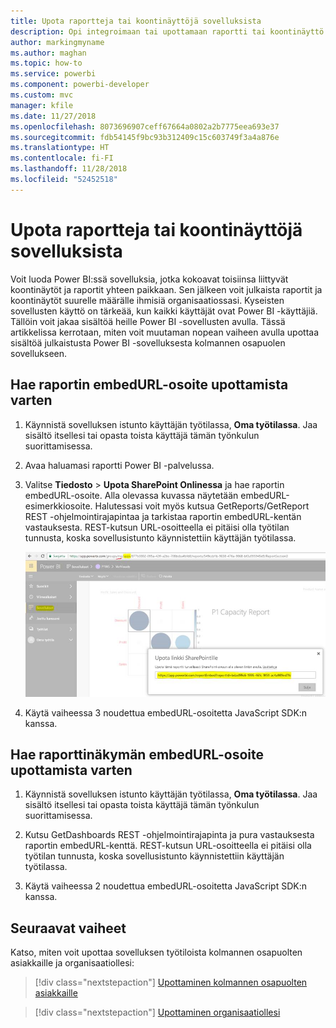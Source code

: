 ```yaml
---
title: Upota raportteja tai koontinäyttöjä sovelluksista
description: Opi integroimaan tai upottamaan raportti tai koontinäyttö Power BI -sovelluksesta, tai muualta, työtilaan.
author: markingmyname
ms.author: maghan
ms.topic: how-to
ms.service: powerbi
ms.component: powerbi-developer
ms.custom: mvc
manager: kfile
ms.date: 11/27/2018
ms.openlocfilehash: 8073696907ceff67664a0802a2b7775eea693e37
ms.sourcegitcommit: fdb54145f9bc93b312409c15c603749f3a4a876e
ms.translationtype: HT
ms.contentlocale: fi-FI
ms.lasthandoff: 11/28/2018
ms.locfileid: "52452518"
---
```

# <a name="embed-reports-or-dashboards-from-apps"></a>Upota raportteja tai koontinäyttöjä sovelluksista

Voit luoda Power BI:ssä sovelluksia, jotka kokoavat toisiinsa liittyvät koontinäytöt ja raportit yhteen paikkaan. Sen jälkeen voit julkaista raportit ja koontinäytöt suurelle määrälle ihmisiä organisaatiossasi. Kyseisten sovellusten käyttö on tärkeää, kun kaikki käyttäjät ovat Power BI -käyttäjiä. Tällöin voit jakaa sisältöä heille Power BI -sovellusten avulla. Tässä artikkelissa kerrotaan, miten voit muutaman nopean vaiheen avulla upottaa sisältöä julkaistusta Power BI -sovelluksesta kolmannen osapuolen sovellukseen.

## <a name="grab-a-report-embedurl-for-embedding"></a>Hae raportin embedURL-osoite upottamista varten

1. Käynnistä sovelluksen istunto käyttäjän työtilassa, **Oma työtilassa**. Jaa sisältö itsellesi tai opasta toista käyttäjä tämän työnkulun suorittamisessa.

2. Avaa haluamasi raportti Power BI -palvelussa.

3. Valitse **Tiedosto** > **Upota SharePoint Onlinessa** ja hae raportin embedURL-osoite. Alla olevassa kuvassa näytetään embedURL-esimerkkiosoite. Halutessasi voit myös kutsua GetReports/GetReport REST -ohjelmointirajapintaa ja tarkistaa raportin embedURL-kentän vastauksesta. REST-kutsun URL-osoitteella ei pitäisi olla työtilan tunnusta, koska sovellusistunto käynnistettiin käyttäjän työtilassa.

    ![Upottaminen sovelluksista](media/embed-from-apps/embed-from-app.png)

4. Käytä vaiheessa 3 noudettua embedURL-osoitetta JavaScript SDK:n kanssa.

## <a name="grab-a-dashboard-embedurl-for-embedding"></a>Hae raporttinäkymän embedURL-osoite upottamista varten

1. Käynnistä sovelluksen istunto käyttäjän työtilassa, **Oma työtilassa**. Jaa sisältö itsellesi tai opasta toista käyttäjä tämän työnkulun suorittamisessa.

2. Kutsu GetDashboards REST -ohjelmointirajapinta ja pura vastauksesta raportin embedURL-kenttä. REST-kutsun URL-osoitteella ei pitäisi olla työtilan tunnusta, koska sovellusistunto käynnistettiin käyttäjän työtilassa.

3. Käytä vaiheessa 2 noudettua embedURL-osoitetta JavaScript SDK:n kanssa.

## <a name="next-steps"></a>Seuraavat vaiheet

Katso, miten voit upottaa sovelluksen työtiloista kolmannen osapuolten asiakkaille ja organisaatiollesi:

> [!div class="nextstepaction"]
>[Upottaminen kolmannen osapuolten asiakkaille](embed-sample-for-customers.md)

> [!div class="nextstepaction"]
>[Upottaminen organisaatiollesi](embed-sample-for-your-organization.md)
